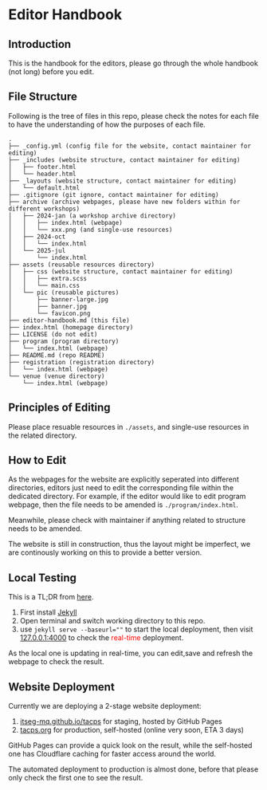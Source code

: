 # Editor Handbook

## Introduction
This is the handbook for the editors, please go through the whole handbook (not long) before you edit.


## File Structure
Following is the tree of files in this repo, please check the notes for each file to have the understanding of how the purposes of each file.
```text
.
├── _config.yml (config file for the website, contact maintainer for editing)
├── _includes (website structure, contact maintainer for editing)
│   ├── footer.html
│   └── header.html
├── _layouts (website structure, contact maintainer for editing)
│   └── default.html
├── .gitignore (git ignore, contact maintainer for editing)
├── archive (archive webpages, please have new folders within for different workshops)
│   ├── 2024-jan (a workshop archive directory)
│   │   ├── index.html (webpage)
│   │   └── xxx.png (and single-use resources)
│   ├── 2024-oct
│   │   └── index.html
│   └── 2025-jul
│       └── index.html
├── assets (reusable resources directory)
│   ├── css (website structure, contact maintainer for editing)
│   │   ├── extra.scss
│   │   └── main.css
│   └── pic (reusable pictures)
│       ├── banner-large.jpg
│       ├── banner.jpg
│       └── favicon.png
├── editor-handbook.md (this file)
├── index.html (homepage directory)
├── LICENSE (do not edit)
├── program (program directory)
│   └── index.html (webpage)
├── README.md (repo README)
├── registration (registration directory)
│   └── index.html (webpage)
└── venue (venue directory)
    └── index.html (webpage)
```


## Principles of Editing
Please place resuable resources in ```./assets```, and single-use resources in the related directory.


## How to Edit
As the webpages for the website are explicitly seperated into different directories, 
editors just need to edit the corresponding file within the dedicated directory.
For example, if the editor would like to edit program webpage, then the file needs to be amended 
is ```./program/index.html```.

Meanwhile, please check with maintainer if anything related to structure needs to be amended.

The website is still in construction, thus the layout might be imperfect, we are continously working on this to provide a better version.

## Local Testing

This is a TL;DR from [here](https://docs.github.com/en/pages/setting-up-a-github-pages-site-with-jekyll/testing-your-github-pages-site-locally-with-jekyll).

1. First install [Jekyll](https://jekyllrb.com/docs/installation/)
2. Open terminal and switch working directory to this repo.
3. use ```jekyll serve --baseurl=""``` to start the local deployment, 
then visit [127.0.0.1:4000](http://127.0.0.1:4000) to check the <span style="color:red">real-time</span> deployment.

As the local one is updating in real-time, you can edit,save and refresh the webpage to check the result.

## Website Deployment
Currently we are deploying a 2-stage website deployment:
1. [itseg-mq.github.io/tacps](https://itseg-mq.github.io/tacps)  for staging, hosted by GitHub Pages
2. [tacps.org](https://tacps.org) for production, self-hosted (online very soon, ETA 3 days)

GitHub Pages can provide a quick look on the result, while the self-hosted one has Cloudflare caching for faster access around the world. 

The automated deployment to production is almost done, before that please only check the first one to see the result. 
